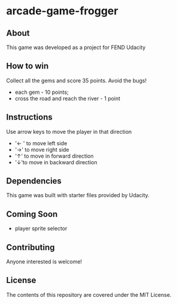 # arcade-game-frogger

## About 
This game was developed as a project for FEND Udacity

## How to win 
Collect all the gems and score 35 points. Avoid the bugs!
- each gem - 10 points;
- cross the road and reach the river - 1 point

## Instructions 
Use arrow keys to move the player in that direction
- '← ' to move left side
- '→' to move right side
- '↑' to move in forward direction
- '↓'to move in backward direction
## Dependencies 
This game was built with starter files provided by Udacity.

## Coming Soon
- player sprite selector

## Contributing 
Anyone interested is welcome!

## License 
The contents of this repository are covered under the MIT License.
